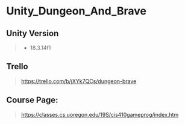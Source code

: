 # Unity_Dungeon_And_Brave 

## Unity Version 
> - 18.3.14f1

## Trello
> https://trello.com/b/jXYk7QCs/dungeon-brave

## Course Page:
> https://classes.cs.uoregon.edu/19S/cis410gameprog/index.htm
